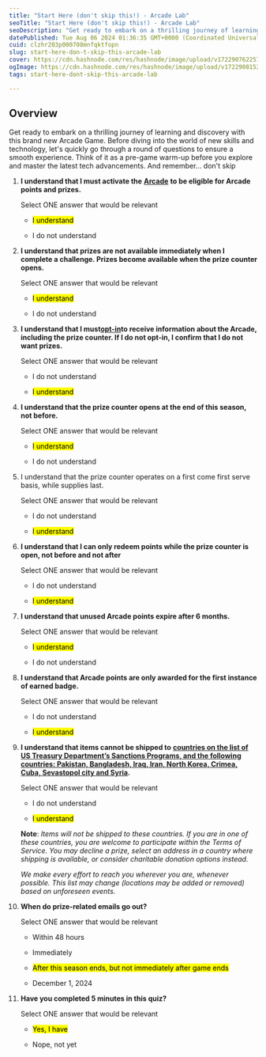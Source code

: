 ```yaml
---
title: "Start Here (don't skip this!) - Arcade Lab"
seoTitle: "Start Here (don't skip this!) - Arcade Lab"
seoDescription: "Get ready to embark on a thrilling journey of learning and discovery with this brand new Arcade Game. Before diving into the world of new skills and technol"
datePublished: Tue Aug 06 2024 01:36:35 GMT+0000 (Coordinated Universal Time)
cuid: clzhr203p000708mnfqktfopn
slug: start-here-don-t-skip-this-arcade-lab
cover: https://cdn.hashnode.com/res/hashnode/image/upload/v1722907622571/2db37919-84c0-426b-9de2-cb7b68ced437.png
ogImage: https://cdn.hashnode.com/res/hashnode/image/upload/v1722908152791/20366ffb-b90e-491b-b5f1-612854fa498d.png
tags: start-here-dont-skip-this-arcade-lab

---
```


## **Overview**

Get ready to embark on a thrilling journey of learning and discovery with this brand new Arcade Game. Before diving into the world of new skills and technology, let's quickly go through a round of questions to ensure a smooth experience. Think of it as a pre-game warm-up before you explore and master the latest tech advancements. And remember... don't skip

1. **I understand that I must activate the** [**Arcade**](https://www.qwiklabs.info/lv0h05gvau) **to be eligible for Arcade points and prizes.**
    
    Select ONE answer that would be relevant
    
    * <mark>I understand</mark>
        
    * I do not understand
        
2. **I understand that prizes are not available immediately when I complete a challenge. Prizes become available when the prize counter opens.**
    
    Select ONE answer that would be relevant
    
    * <mark>I understand</mark>
        
    * I do not understand
        
3. **I understand that I must**[**opt-in**](https://support.google.com/qwiklabs/answer/10703238)**to receive information about the Arcade, including the prize counter. If I do not opt-in, I confirm that I do not want prizes.**
    
    Select ONE answer that would be relevant
    
    * I do not understand
        
    
    * <mark>I understand</mark>
        
4. **I understand that the prize counter opens at the end of this season, not before.**
    
    Select ONE answer that would be relevant
    
    * <mark>I understand</mark>
        
    * I do not understand
        
5. I understand that the prize counter operates on a first come first serve basis, while supplies last.
    
    Select ONE answer that would be relevant
    
    * I do not understand
        
    * <mark>I understand</mark>
        
6. **I understand that I can only redeem points while the prize counter is open, not before and not after**
    
    Select ONE answer that would be relevant
    
    * I do not understand
        
    * <mark>I understand</mark>
        
7. **I understand that unused Arcade points expire after 6 months.**
    
    Select ONE answer that would be relevant
    
    * <mark>I understand</mark>
        
    * I do not understand
        
8. **I understand that Arcade points are only awarded for the first instance of earned badge.**
    
    Select ONE answer that would be relevant
    
    * I do not understand
        
    
    * <mark>I understand</mark>
        
9. **I understand that items cannot be shipped to** [**countries on the list of US Treasury Department’s Sanctions Programs, and the following countries: Pakistan, Bangladesh, Iraq, Iran, North Korea, Crimea, Cuba, Sevastopol city and Syria**](https://home.treasury.gov/policy-issues/financial-sanctions/sanctions-programs-and-country-information)**.**
    
    Select ONE answer that would be relevant
    
    * I do not understand
        
    * <mark>I understand</mark>
        
    
    **Note**: *Items will not be shipped to these countries. If you are in one of these countries, you are welcome to participate within the Terms of Service. You may decline a prize, select an address in a country where shipping is available, or consider charitable donation options instead.*
    
    *We make every effort to reach you wherever you are, whenever possible. This list may change (locations may be added or removed) based on unforeseen events.*
    
10. **When do prize-related emails go out?**
    
    Select ONE answer that would be relevant
    
    * Within 48 hours
        
    * Immediately
        
    * <mark>After this season ends, but not immediately after game ends</mark>
        
    * December 1, 2024
        
11. **Have you completed 5 minutes in this quiz?**
    
    Select ONE answer that would be relevant
    
    * <mark>Yes, I have</mark>
        
    * Nope, not yet